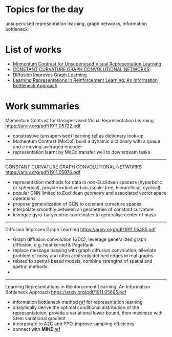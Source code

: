 # Topics for the day 

unsupervised representation learning, graph networks, information bottleneck 

<!-- ***************************************************** -->

# List of works
- [Momentum Contrast for Unsupervised Visual Representation Learning](#1)
- [CONSTANT CURVATURE GRAPH CONVOLUTIONAL NETWORKS](#2)
- [Diffusion Improves Graph Learning](#3)
- [Learning Representations in Reinforcement Learning: An Information Bottleneck Approach](#4)

<!-- ***************************************************** -->

# Work summaries

<a name="1"></a> 
Momentum Contrast for Unsupervised Visual Representation Learning
<https://arxiv.org/pdf/1911.05722.pdf>

- constrastive (unsupervised) learning [ref](http://yann.lecun.com/exdb/publis/pdf/hadsell-chopra-lecun-06.pdf) as dictionary look-up
- Momentum Contrast (MoCo), build a dynamic dictionary with a queue and a moving-averaged encoder 
- representation learnt by MoCo transfer well to downstream tasks


--- 
<a name="2"></a> 
CONSTANT CURVATURE GRAPH CONVOLUTIONAL NETWORKS
<https://arxiv.org/pdf/1911.05076.pdf>

- representation methods for data in non-Euclidean spacess (hyperbolic or spherical), provide inductive bias (scale-free, hierarchical, cyclical)
- popular GNN limited to Euclidean geometry and associated vector space operations
- propose generalization of GCN to constant curvature spaces
- interpolate smoothly between all geometries of constant curvature
- levergae gyro-barycentric coordinates to generalise center of mass 


--- 
<a name="3"></a> 
Diffusion Improves Graph Learning
<https://arxiv.org/pdf/1911.05485.pdf>

- Graph diffusion convolution (GDC), leverage generalized graph diffusion, e.g. heat kernel & PageRank
- replace message passing with graph diffusion convolution, alleviate problem of noisy and often arbitrarily defined edges in real graphs 
- related to spetral-based models, combine strengths of spatial and spetral methods 
- 


---
<a name="4"></a> 
Learning Representations in Reinforcement Learning: An Information Bottleneck Approach
<https://arxiv.org/pdf/1911.05695.pdf>

- information bottleneck method [ref](https://arxiv.org/pdf/physics/0004057.pdf) for representation learning
- analytically derive the optimal conditional distribution of the representatoion, provide a variational lower bound, then maximize with Stein variational gradient 
- incorporate to A2C and PPO, improve sampling efficiency 
- connect with **MINE** [ref](https://arxiv.org/pdf/1801.04062.pdf)


